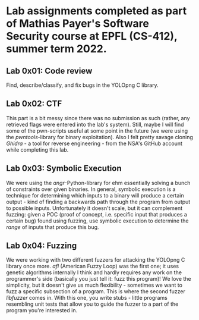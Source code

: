 # Lab assignments completed as part of Mathias Payer's Software Security course at EPFL (CS-412), summer term 2022.

## Lab 0x01: Code review

Find, describe/classify, and fix bugs in the YOLOpng C library.

## Lab 0x02: CTF

This part is a bit messy since there was no submission as such (rather, any retrieved flags were entered into the lab's system). Still, maybe I will find some of the pwn-scripts useful at some point in the future (we were using the *pwntools*-library for binary exploitation). Also I felt pretty savage cloning *Ghidra* - a tool for reverse engineering - from the NSA's GitHub account while completing this lab.

## Lab 0x03: Symbolic Execution

We were using the *angr*-Python-library for ehm essentially solving a bunch of constraints over given binaries. In general, symbolic execution is a technique for determining which inputs to a binary will produce a certain output - kind of finding a backwards path through the program from output to possible inputs. Unfortunately it doesn't scale, but it can complement fuzzing: given a POC (proof of concept, i.e. specific input that produces a certain bug) found using fuzzing, use symbolic execution to determine the *range* of inputs that produce this bug.

## Lab 0x04: Fuzzing

We were working with two different fuzzers for attacking the YOLOpng C library once more. *afl* (American Fuzzy Loop) was the first one; it uses genetic algorithms internally I think and hardly requires any work on the programmer's side (basically you just tell it: fuzz this program)! We love the simplicity, but it doesn't give us much flexibility - sometimes we want to fuzz a specific subsection of a program. This is where the second fuzzer *libfuzzer* comes in. With this one, you write stubs - little programs resembling unit tests that allow you to guide the fuzzer to a part of the program you're interested in.